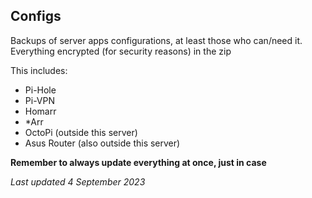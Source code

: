 ## Configs
Backups of server apps configurations, at least those who can/need it. 
Everything encrypted (for security reasons) in the zip

This includes:
- Pi-Hole
- Pi-VPN
- Homarr
- *Arr
- OctoPi (outside this server)
- Asus Router (also outside this server)

**Remember to always update everything at once, just in case**

*Last updated 4 September 2023*
